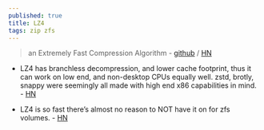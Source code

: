 ```yaml
---
published: true
title: LZ4
tags: zip zfs
---
```

> an Extremely Fast Compression Algorithm - [github](https://lz4.github.io/lz4/) / [HN](https://news.ycombinator.com/item?id=25915274)

- LZ4 has branchless decompression, and lower cache footprint, thus it can work on low end, and non-desktop CPUs equally well.
zstd, brotly, snappy were seemingly all made with high end x86 capabilities in mind. - [HN](https://news.ycombinator.com/item?id=25926311)

- LZ4 is so fast there’s almost no reason to NOT have it on for zfs volumes. - [HN](https://news.ycombinator.com/item?id=25926203)


